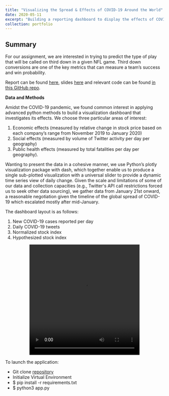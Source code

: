 ```yaml
---
title: "Visualizing the Spread & Effects of COVID-19 Around the World"
date: 2020-05-11
excerpt: "Building a reporting dashboard to display the effects of COVID-19 globally.<br/><img src='/images/COVIDdash.png' style='width:395px;height:254px;'>"
collection: portfolio
---
```


## Summary

For our assignment, we are interested in trying to predict the type of play that will be called on third down in a given NFL game. Third down conversions are one of the key metrics that can measure a team’s success and win probability.

Report can be found [here](https://github.com/zivschwartz/Coronavirus_Analysis/blob/master/group01_report.pdf), slides [here](https://github.com/zivschwartz/Coronavirus_Analysis/blob/master/group01_presentation.pdf) and relevant code can be found [in this GitHub repo](https://github.com/zivschwartz/Coronavirus_Analysis).

**Data and Methods** 

Amidst the COVID-19 pandemic, we found common interest in applying advanced python methods to build a visualization dashboard that investigates its effects. We choose three particular areas of interest:
1. Economic effects (measured by relative change in stock price based on each company’s range from November 2019 to January 2020)
2. Social effects (measured by volume of Twitter activity per day per geography)
3. Public health effects (measured by total fatalities per day per geography).

Wanting to present the data in a cohesive manner, we use Python’s plotly visualization package with dash, which together enable us to produce a single sub-plotted visualization with a universal slider to provide a dynamic time series view of daily change. Given the scale and limitations of some of our data and collection capacities (e.g., Twitter's API call restrictions forced us to seek other data sourcing), we gather data from January 21st onward, a reasonable negotiation given the timeline of the global spread of COVID-19 which escalated mostly after mid-January.

The dashboard layout is as follows:
1. New COVID-19 cases reported per day
2. Daily COVID-19 tweets
3. Normalized stock index
4. Hypothesized stock index

<p align="center">
  <video src="/images/group01_results_sm.mov" width="350" height="350" controls preload></video>
</p>

To launch the application:
- Git clone [repository](https://github.com/zivschwartz/Coronavirus_Analysis)
- Initialize Virtual Environment
- $ pip install -r requirements.txt
- $ python3 app.py
